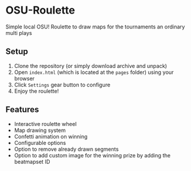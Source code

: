 # OSU-Roulette

Simple local OSU! Roulette to draw maps for the tournaments an ordinary multi plays

## Setup

1. Clone the repository (or simply download archive and unpack)
2. Open `index.html` (which is located at the `pages` folder) using your browser
3. Click `Settings` gear button to configure
4. Enjoy the roulette!

## Features

- Interactive roulette wheel
- Map drawing system
- Confetti animation on winning
- Configurable options
- Option to remove already drawn segments
- Option to add custom image for the winning prize by adding the beatmapset ID
